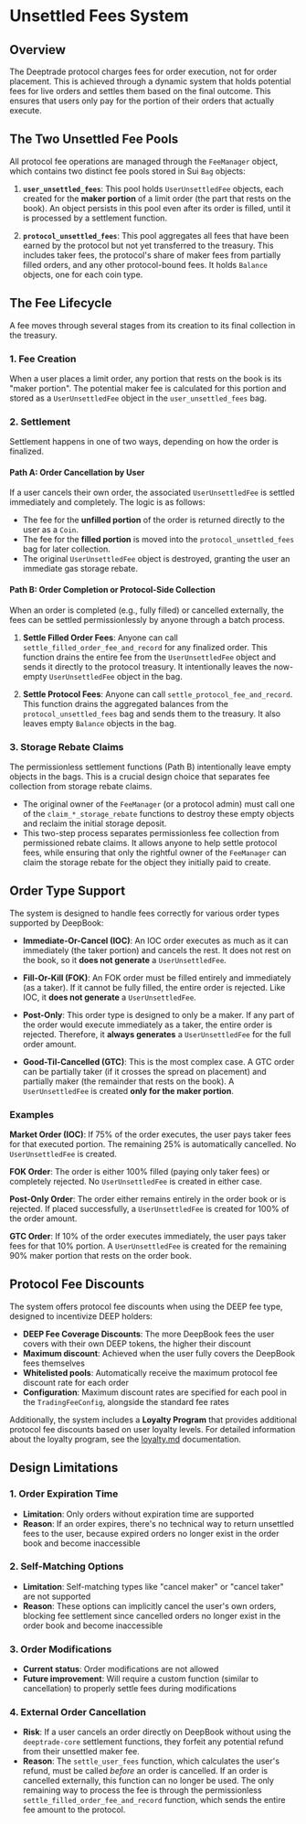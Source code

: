 # Unsettled Fees System

## Overview

The Deeptrade protocol charges fees for order execution, not for order placement. This is achieved through a dynamic system that holds potential fees for live orders and settles them based on the final outcome. This ensures that users only pay for the portion of their orders that actually execute.

## The Two Unsettled Fee Pools

All protocol fee operations are managed through the `FeeManager` object, which contains two distinct fee pools stored in Sui `Bag` objects:

1.  **`user_unsettled_fees`**: This pool holds `UserUnsettledFee` objects, each created for the **maker portion** of a limit order (the part that rests on the book). An object persists in this pool even after its order is filled, until it is processed by a settlement function.

2.  **`protocol_unsettled_fees`**: This pool aggregates all fees that have been earned by the protocol but not yet transferred to the treasury. This includes taker fees, the protocol's share of maker fees from partially filled orders, and any other protocol-bound fees. It holds `Balance` objects, one for each coin type.

## The Fee Lifecycle

A fee moves through several stages from its creation to its final collection in the treasury.

### 1. Fee Creation

When a user places a limit order, any portion that rests on the book is its "maker portion". The potential maker fee is calculated for this portion and stored as a `UserUnsettledFee` object in the `user_unsettled_fees` bag.

### 2. Settlement

Settlement happens in one of two ways, depending on how the order is finalized.

#### Path A: Order Cancellation by User

If a user cancels their own order, the associated `UserUnsettledFee` is settled immediately and completely. The logic is as follows:

- The fee for the **unfilled portion** of the order is returned directly to the user as a `Coin`.
- The fee for the **filled portion** is moved into the `protocol_unsettled_fees` bag for later collection.
- The original `UserUnsettledFee` object is destroyed, granting the user an immediate gas storage rebate.

#### Path B: Order Completion or Protocol-Side Collection

When an order is completed (e.g., fully filled) or cancelled externally, the fees can be settled permissionlessly by anyone through a batch process.

1.  **Settle Filled Order Fees**: Anyone can call `settle_filled_order_fee_and_record` for any finalized order. This function drains the entire fee from the `UserUnsettledFee` object and sends it directly to the protocol treasury. It intentionally leaves the now-empty `UserUnsettledFee` object in the bag.

2.  **Settle Protocol Fees**: Anyone can call `settle_protocol_fee_and_record`. This function drains the aggregated balances from the `protocol_unsettled_fees` bag and sends them to the treasury. It also leaves empty `Balance` objects in the bag.

### 3. Storage Rebate Claims

The permissionless settlement functions (Path B) intentionally leave empty objects in the bags. This is a crucial design choice that separates fee collection from storage rebate claims.

- The original owner of the `FeeManager` (or a protocol admin) must call one of the `claim_*_storage_rebate` functions to destroy these empty objects and reclaim the initial storage deposit.
- This two-step process separates permissionless fee collection from permissioned rebate claims. It allows anyone to help settle protocol fees, while ensuring that only the rightful owner of the `FeeManager` can claim the storage rebate for the object they initially paid to create.

## Order Type Support

The system is designed to handle fees correctly for various order types supported by DeepBook:

- **Immediate-Or-Cancel (IOC)**: An IOC order executes as much as it can immediately (the taker portion) and cancels the rest. It does not rest on the book, so it **does not generate** a `UserUnsettledFee`.

- **Fill-Or-Kill (FOK)**: An FOK order must be filled entirely and immediately (as a taker). If it cannot be fully filled, the entire order is rejected. Like IOC, it **does not generate** a `UserUnsettledFee`.

- **Post-Only**: This order type is designed to only be a maker. If any part of the order would execute immediately as a taker, the entire order is rejected. Therefore, it **always generates** a `UserUnsettledFee` for the full order amount.

- **Good-Til-Cancelled (GTC)**: This is the most complex case. A GTC order can be partially taker (if it crosses the spread on placement) and partially maker (the remainder that rests on the book). A `UserUnsettledFee` is created **only for the maker portion**.

### Examples

**Market Order (IOC)**:
If 75% of the order executes, the user pays taker fees for that executed portion. The remaining 25% is automatically cancelled. No `UserUnsettledFee` is created.

**FOK Order**:
The order is either 100% filled (paying only taker fees) or completely rejected. No `UserUnsettledFee` is created in either case.

**Post-Only Order**:
The order either remains entirely in the order book or is rejected. If placed successfully, a `UserUnsettledFee` is created for 100% of the order amount.

**GTC Order**:
If 10% of the order executes immediately, the user pays taker fees for that 10% portion. A `UserUnsettledFee` is created for the remaining 90% maker portion that rests on the order book.

## Protocol Fee Discounts

The system offers protocol fee discounts when using the DEEP fee type, designed to incentivize DEEP holders:

- **DEEP Fee Coverage Discounts**: The more DeepBook fees the user covers with their own DEEP tokens, the higher their discount
- **Maximum discount**: Achieved when the user fully covers the DeepBook fees themselves
- **Whitelisted pools**: Automatically receive the maximum protocol fee discount rate for each order
- **Configuration**: Maximum discount rates are specified for each pool in the `TradingFeeConfig`, alongside the standard fee rates

Additionally, the system includes a **Loyalty Program** that provides additional protocol fee discounts based on user loyalty levels. For detailed information about the loyalty program, see the [loyalty.md](./loyalty.md) documentation.

## Design Limitations

### 1. Order Expiration Time

- **Limitation**: Only orders without expiration time are supported
- **Reason**: If an order expires, there's no technical way to return unsettled fees to the user, because expired orders no longer exist in the order book and become inaccessible

### 2. Self-Matching Options

- **Limitation**: Self-matching types like "cancel maker" or "cancel taker" are not supported
- **Reason**: These options can implicitly cancel the user's own orders, blocking fee settlement since cancelled orders no longer exist in the order book and become inaccessible

### 3. Order Modifications

- **Current status**: Order modifications are not allowed
- **Future improvement**: Will require a custom function (similar to cancellation) to properly settle fees during modifications

### 4. External Order Cancellation

- **Risk**: If a user cancels an order directly on DeepBook without using the `deeptrade-core` settlement functions, they forfeit any potential refund from their unsettled maker fee.
- **Reason**: The `settle_user_fees` function, which calculates the user's refund, must be called _before_ an order is cancelled. If an order is cancelled externally, this function can no longer be used. The only remaining way to process the fee is through the permissionless `settle_filled_order_fee_and_record` function, which sends the entire fee amount to the protocol.

